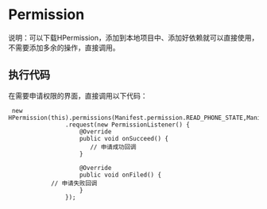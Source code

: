 # Permission

说明：可以下载HPermission，添加到本地项目中、添加好依赖就可以直接使用，不需要添加多余的操作，直接调用。

## 执行代码

在需要申请权限的界面，直接调用以下代码：


```
 new HPermission(this).permissions(Manifest.permission.READ_PHONE_STATE,Manifest.permission.CAMERA)
                .request(new PermissionListener() {
                    @Override
                    public void onSucceed() {
                       // 申请成功回调
                    }

                    @Override
                    public void onFiled() {
			// 申请失败回调
                    }
                });
```
